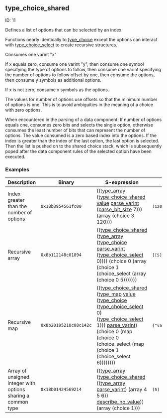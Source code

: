 ## type_choice_shared

ID: 11

Defines a list of options that can be selected by an index.

Functions nearly identically to [type_choice](./type_choice.md) except the options can interact with [type_choice_select](./type_choice_select.md) to create recursive structures.

Consumes one varint "x"

If x equals zero, consume one varint "y", then consume one symbol specifying the type of options to follow, then consume one varint specifying the number of options to follow offset by one, then consume the options, then consume y symbols as additional options.

If x is not zero, consume x symbols as the options.

The values for number of options use offsets so that the minimum number of options is one. This is to avoid ambiguities in the meaning of a choice with zero options.

When encountered in the parsing of a data component: If number of options equals one, consumes zero bits and selects the single option, otherwise consumes the least number of bits that can represent the number of options. The value consumed is a zero based index into the options. If the index is greater than the index of the last option, the last option is selected. Then the list is pushed on to the shared choice stack, which is subsequently poped after the data component rules of the selected option have been executed.

### Examples

| Description | Binary | S-expression | Unpacked |
|----|----|----|----|
| Index greater than the number of options | `0x18b3954561fc00` | (([type_array](./type_array.md) ([type_choice_shared](./type_choice_shared.md) [value](./value.md) [parse_varint](./parse_varint.md) ([parse_bit_size](./parse_bit_size.md) 7))) (array (choice 3 120))) | <pre>[120]</pre> |
| Recursive array | `0x8b112148c01894` | (([type_choice_shared](./type_choice_shared.md) ([type_array](./type_array.md) ([type_choice](./type_choice.md) [parse_varint](./parse_varint.md) ([type_choice_select](./type_choice_select.md) 0)))) (choice 0 (array (choice 1 (choice_select (array (choice 0 5))))))) | <pre>[[5]]</pre> |
| Recursive map | `0x8b20195218c08c142c` | (([type_choice_shared](./type_choice_shared.md) ([type_map](./type_map.md) [value](./value.md) ([type_choice](./type_choice.md) ([type_choice_select](./type_choice_select.md) 0) ([type_choice_select](./type_choice_select.md) 1))) [parse_varint](./parse_varint.md)) (choice 0 (map (choice 0 (choice_select (map (choice 1 (choice_select 6)))))))) | <pre>{"value":{"value":6}}</pre> |
| Array of unsigned integer with options sharing a common type | `0x18b01424569214` | (([type_array](./type_array.md) ([type_choice_shared](./type_choice_shared.md) (([type_array](./type_array.md) [parse_varint](./parse_varint.md)) (array 4 5 6)) [describe_no_value](./describe_no_value.md))) (array (choice 1))) | <pre>[5]</pre> |